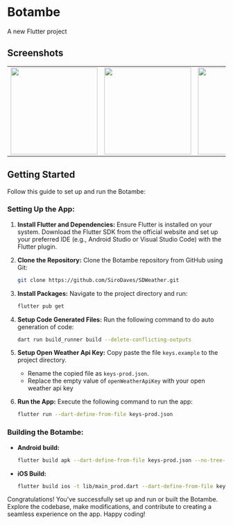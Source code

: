 # Botambe

A new Flutter project

## Screenshots
<table>
<tr>
<td><img src="screenshots/image1.png" width="200px" /></td>
<td><img src="screenshots/image2.png" width="200px" /></td>
<td><img src="screenshots/image3.png" width="200px" /></td>
<td><img src="screenshots/image4.png" width="200px" /></td>
</tr>
</table>

## Getting Started

Follow this guide to set up and run the Botambe:

### Setting Up the App:

1. **Install Flutter and Dependencies:** Ensure Flutter is installed on your system. Download the Flutter SDK from the official website and set up your preferred IDE (e.g., Android Studio or Visual Studio Code) with the Flutter plugin.

2. **Clone the Repository:** Clone the Botambe repository from GitHub using Git:

    ```bash
    git clone https://github.com/SiroDaves/SDWeather.git
    ```

3. **Install Packages:** Navigate to the project directory and run:

    ```bash
    flutter pub get
    ```

4. **Setup Code Generated Files:** Run the following command to do auto generation of code:

    ```bash
    dart run build_runner build --delete-conflicting-outputs
    ```

5. **Setup Open Weather Api Key:** Copy paste the file ```keys.example``` to the project directory.
    - Rename the copied file as ```keys-prod.json```. 
    - Replace the empty value of ```openWeatherApiKey``` with your open weather api key

6. **Run the App:** Execute the following command to run the app:

    ```bash
    flutter run --dart-define-from-file keys-prod.json
    ```

### Building the Botambe:

- **Android build:**

    ```bash
    flutter build apk --dart-define-from-file keys-prod.json --no-tree-shake-icons
    ```

- **iOS Build:**

    ```bash
    flutter build ios -t lib/main_prod.dart --dart-define-from-file keys-prod.json --no-tree-shake-icons --build-name
    ```

Congratulations! You've successfully set up and run or built the Botambe. Explore the codebase, make modifications, and contribute to creating a seamless experience on the app. Happy coding!